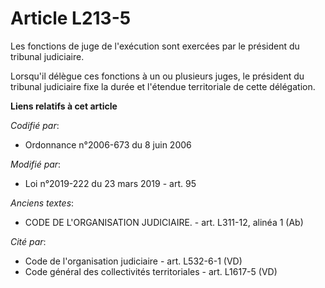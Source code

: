 # Article L213-5

Les fonctions de juge de l'exécution sont exercées par le président du tribunal judiciaire.

Lorsqu'il délègue ces fonctions à un ou plusieurs juges, le président du tribunal judiciaire fixe la durée et l'étendue
territoriale de cette délégation.

**Liens relatifs à cet article**

_Codifié par_:

  - Ordonnance n°2006-673 du 8 juin 2006

_Modifié par_:

  - Loi n°2019-222 du 23 mars 2019 - art. 95

_Anciens textes_:

  - CODE DE L'ORGANISATION JUDICIAIRE. - art. L311-12, alinéa 1 (Ab)

_Cité par_:

  - Code de l'organisation judiciaire - art. L532-6-1 (VD)
  - Code général des collectivités territoriales - art. L1617-5 (VD)
